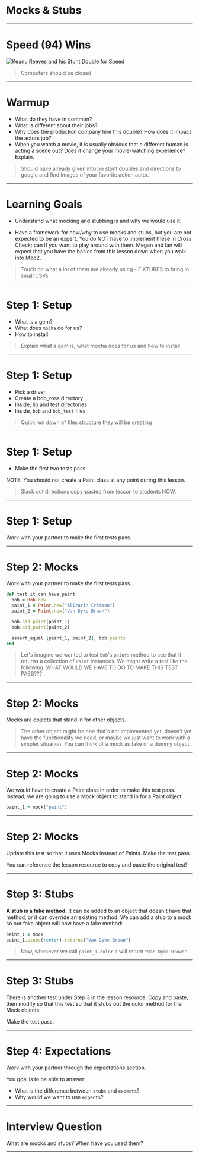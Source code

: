 # Mocks & Stubs

---
# Speed (94) Wins

![Keanu Reeves and his Stunt Double for Speed](https://i.pinimg.com/originals/eb/c8/ec/ebc8eca795d22a94231f0091def4ab73.jpg)

> Computers should be closed

---

# Warmup

- What do they have in common?
- What is different about their jobs?
- Why does the production company hire this double? How does it impact the actors job?
- When you watch a movie, it is usually obvious that a different human is acting a scene out? Does it change your movie-watching experience? Explain.

> Should have already given into on stunt doubles and directions to google and find images of your favorite action actor.

---

# Learning Goals

* Understand what mocking and stubbing is and why we would use it.

* Have a framework for how/why to use mocks and stubs, but you are not expected to be an expert. You do NOT have to implement these in Cross Check; can if you want to play around with them. Megan and Ian will expect that you have the basics from this lesson down when you walk into Mod2.

> Touch on what a lot of them are already using - FIXTURES to bring in small CSVs

---


# Step 1: Setup

* What is a gem?
* What does `mocha` do for us?
* How to install

> Explain what a gem is, what mocha does for us and how to install

---

# Step 1: Setup

* Pick a driver
* Create a bob_ross directory
* Inside, lib and test directories
* Inside, `bob` and `bob_test` files

> Quick run down of files structure they will be creating

---

# Step 1: Setup

* Make the first two tests pass

NOTE: You should not create a Paint class at any point during this lesson.

> Slack out directions copy-pasted from lesson to students NOW.

---

# Step 1: Setup

Work with your partner to make the first tests pass.

---

# Step 2: Mocks

Work with your partner to make the first tests pass.

```ruby
def test_it_can_have_paint
  bob = Bob.new
  paint_1 = Paint.new("Alizarin Crimson")
  paint_2 = Paint.new("Van Dyke Brown")

  bob.add_paint(paint_1)
  bob.add_paint(paint_2)

  assert_equal [paint_1, paint_2], bob.paints
end
```

> Let's imagine we wanted to test `Bob`'s `paints` method to see that it returns a collection of `Paint` instances. We might write a test like the following. WHAT WOULD WE HAVE TO DO TO MAKE THIS TEST PASS???

---

# Step 2: Mocks

Mocks are objects that stand in for other objects.

> The other object might be one that's not implemented yet, doesn't yet have the functionality we need, or maybe we just want to work with a simpler situation. You can think of a mock as fake or a dummy object.

---

# Step 2: Mocks

We would have to create a Paint class in order to make this test pass. Instead, we are going to use a Mock object to stand in for a Paint object.

```ruby
paint_1 = mock("paint")
```

---

# Step 2: Mocks

Update this test so that it uses Mocks instead of Paints. Make the test pass.

You can reference the lesson resource to copy and paste the original test!

---

# Step 3: Stubs

**A stub is a fake method.** It can be added to an object that doesn't have that method, or it can override an existing method. We can add a stub to a mock so our fake object will now have a fake method:

```ruby
paint_1 = mock
paint_1.stubs(:color).returns("Van Dyke Brown")
```

> Now, whenever we call `paint_1.color` it will return `"Van Dyke Brown"`.


---

# Step 3: Stubs

There is another test under Step 3 in the lesson resource. Copy and paste, then modify so that this test so that it stubs out the color method for the Mock objects.

Make the test pass.

---

# Step 4: Expectations

Work with your partner through the expectations section.

You goal is to be able to answer:
- What is the difference between `stubs` and `expects`?
- Why would we want to use `expects`?

---

# Interview Question

What are mocks and stubs? When have you used them?

---
